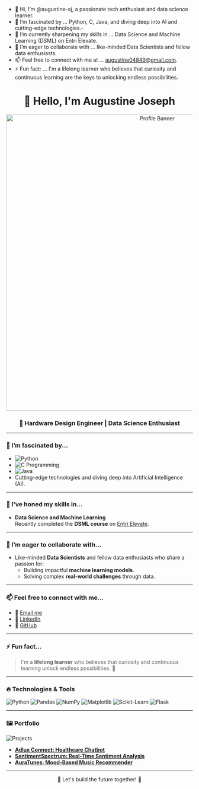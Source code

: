 - 👋 Hi, I’m @augustine-aj, a passionate tech enthusiast and data science learner.
- 👀 I’m fascinated by ... Python, C, Java, and diving deep into AI and cutting-edge technologies.- 
- 🌱 I’m currently sharpening my skills in ... Data Science and Machine Learning (DSML) on Entri Elevate.
- 💞️ I’m eager to collaborate with ... like-minded Data Scientists and fellow data enthusiasts.
- 📫 Feel free to connect with me at ... augustine04849@gmail.com.
- ⚡ Fun fact: ... I'm a lifelong learner who believes that curiosity and continuous learning are the keys to unlocking endless possibilities.

<!---
augustine-aj/augustine-aj is a ✨ special ✨ repository because its `README.md` (this file) appears on your GitHub profile.
You can click the Preview link to take a look at your changes.
--->

<div align="center">
  <h1>👋 Hello, I'm Augustine Joseph</h1>
  <img src="https://user-images.githubusercontent.com/your-image-path" alt="Profile Banner" width="800px">
  
  <h3>🚀 Hardware Design Engineer | Data Science Enthusiast</h3>
</div>

---

### 👀 I’m fascinated by...
- ![Python](https://img.shields.io/badge/-Python-3776AB?logo=python&logoColor=white)  
- ![C Programming](https://img.shields.io/badge/-C-A8B9CC?logo=c&logoColor=white)
- ![Java](https://img.shields.io/badge/-Java-007396?logo=java&logoColor=white)
- Cutting-edge technologies and diving deep into Artificial Intelligence (AI).

---

### 🌱 I’ve honed my skills in...
- **Data Science and Machine Learning**  
  Recently completed the **DSML course** on [Entri Elevate](https://entri.app/).

---

### 💞️ I’m eager to collaborate with...
- Like-minded **Data Scientists** and fellow data enthusiasts who share a passion for:
  - Building impactful **machine learning models**.
  - Solving complex **real-world challenges** through data.

---

### 📫 Feel free to connect with me...
- 📧 [Email me](mailto:augustine04849@gmail.com)
- 💼 [LinkedIn](https://www.linkedin.com/in/your-linkedin-profile)
- 🐙 [GitHub](https://github.com/augustine-aj)

---

### ⚡ Fun fact...
> I'm a **lifelong learner** who believes that curiosity and continuous learning unlock endless possibilities. 🌟  

---

### 🔥 Technologies & Tools
<div>
  <img src="https://img.shields.io/badge/-Python-3776AB?logo=python&logoColor=white" alt="Python">
  <img src="https://img.shields.io/badge/-Pandas-150458?logo=pandas&logoColor=white" alt="Pandas">
  <img src="https://img.shields.io/badge/-NumPy-013243?logo=numpy&logoColor=white" alt="NumPy">
  <img src="https://img.shields.io/badge/-Matplotlib-CC4F38?logo=plotly&logoColor=white" alt="Matplotlib">
  <img src="https://img.shields.io/badge/-ScikitLearn-F7931E?logo=scikit-learn&logoColor=white" alt="Scikit-Learn">
  <img src="https://img.shields.io/badge/-Flask-000000?logo=flask&logoColor=white" alt="Flask">
</div>

---

### 🖼️ Portfolio
![Projects](https://img.shields.io/badge/-View%20My%20Projects-blue?logo=github)  
- **[Adlux Connect: Healthcare Chatbot](https://github.com/augustine-aj/Adlux-Connect)**  
- **[SentimentSpectrum: Real-Time Sentiment Analysis](https://github.com/augustine-aj/SentimentSpectrum)**  
- **[AuraTunes: Mood-Based Music Recommender](https://github.com/augustine-aj/Mood-Based-Song-Clustering)**  

---

<div align="center">
  🌟 Let's build the future together! 🌟  
</div>
